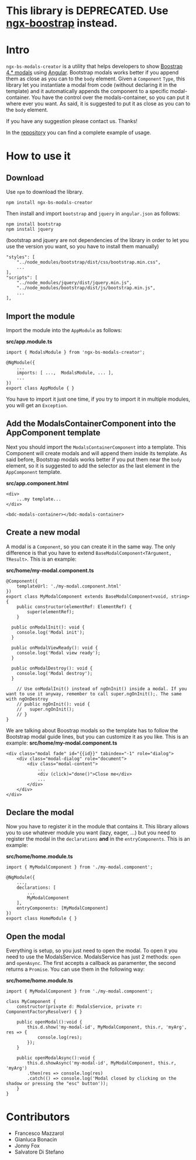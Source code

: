 # This library is DEPRECATED. Use [ngx-boostrap](https://valor-software.com/ngx-bootstrap/#/) instead.

#
#
#

# Intro

`ngx-bs-modals-creator` is a utility that helps developers to show [Boostrap 4.* modals](https://getbootstrap.com/docs/4.0/components/modal) using [Angular](https://angular.io).
Bootstrap modals works better if you append them as close as you can to the `body` element.
Given a `Component` `Type`, this library let you instantiate a modal from code (without declaring it in the template) and it automatically appends the component to a specific modal-container. You have the control over the modals-container, so you can put it where ever you want. As said, it is suggested to put it as close as you can to the `body` element.

If you have any suggestion please contact us. Thanks!

In the [repository](https://github.com/MasDevProject/ngx-bs-modals-creator.git) you can find a complete example of usage.

# How to use it

## Download

Use `npm` to download the library.
```
npm install ngx-bs-modals-creator
```
Then install and import `bootstrap` and `jquery` in `angular.json` as follows:

```
npm install bootstrap
npm install jquery
```
(bootstrap and jquery are not dependencies of the library in order to let you use the version you want, so you have to install them manually)

```
"styles": [
    "../node_modules/bootstrap/dist/css/bootstrap.min.css",
    ...
],
"scripts": [
    "../node_modules/jquery/dist/jquery.min.js",
    "../node_modules/bootstrap/dist/js/bootstrap.min.js",
    ...
],
```

## Import the module

Import the module into the `AppModule` as follows:

**src/app.module.ts**
```
import { ModalsModule } from 'ngx-bs-modals-creator';

@NgModule({
	...
	imports: [ ...,  ModalsModule, ... ],
	...
})
export class AppModule { }
```
You have to import it just one time, if you try to import it in multiple modules, you will get an `Exception`.


## Add the ModalsContainerComponent into the AppComponent template

Next you should import the `ModalsContainerComponent` into a template.
This Component will create modals and will append them inside its template.
As said before, Bootstrap modals works better if you put them near the `body` element, so it is suggested to add the selector as the last element in the `AppComponent` template.

**src/app.component.html**
```
<div>
	...my template...
</div>

<bdc-modals-container></bdc-modals-container>
```


## Create a new modal

A modal is a `Component`, so you can create it in the same way.
The only difference is that you have to extend `BaseModalComponent<TArgument, TResult>`.
This is an example:

**src/home/my-modal.component.ts**
```
@Component({
	templateUrl: './my-modal.component.html'
})
export class MyModalComponent extends BaseModalComponent<void, string> {
	public constructor(elementRef: ElementRef) {
		super(elementRef);
	}
	
  public onModalInit(): void {
    console.log('Modal init');
  }

  public onModalViewReady(): void {
    console.log('Modal view ready');
  }

  public onModalDestroy(): void {
    console.log('Modal destroy');
  }

	// Use onModalInit() instead of ngOnInit() inside a modal. If you want to use it anyway, remember to call super.ngOnInit();. The same with ngOnDestroy
	// public ngOnInit(): void {
	//	 super.ngOnInit();
	// }
}
```

We are talking about Boostrap modals so the template has to follow the Bootstrap modal guide lines, but you can customize it as you like.
This is an example:
**src/home/my-modal.component.ts**
```
<div class="modal fade" id="{{id}}" tabindex="-1" role="dialog">
	<div class="modal-dialog" role="document">
		<div class="modal-content">
			...
			<div (click)="done()">Close me</div>
			...
		</div>
	</div>
</div>
```


## Declare the modal

Now you have to register it in the module that contains it.
This library allows you to use whatever module you want (lazy, eager, ...) but you need to register the modal in the `declarations` **and** in the `entryComponents`.
This is an example:

**src/home/home.module.ts**
```
import { MyModalComponent } from './my-modal.component';

@NgModule({
	...,
	declarations: [
		...
		MyModalComponent
	],
	entryComponents: [MyModalComponent]
})
export class HomeModule { }
```


## Open the modal

Everything is setup, so you just need to open the modal.
To open it you need to use the ModalsService.
ModalsService has just 2 methods: `open` and `openAsync`.
The first accepts a callback as paramenter, the second returns a `Promise`.
You can use them in the following way:


**src/home/home.module.ts**
```
import { MyModalComponent } from './my-modal.component';

class MyComponent {
	constructor(private d: ModalsService, private r: ComponentFactoryResolver) { }

	public openModal():void {
		this.d.show('my-modal-id', MyModalComponent, this.r, 'myArg', res => {
			console.log(res);
		});
	}

	public openModalAsync():void {
		this.d.showAsync('my-modal-id', MyModalComponent, this.r, 'myArg')
		.then(res => console.log(res)
		.catch(() => console.log('Modal closed by clicking on the shadow or pressing the "esc" button'));
	}
}
```

# Contributors
- Francesco Mazzarol
- Gianluca Bonacin
- Jonny Fox
- Salvatore Di Stefano

